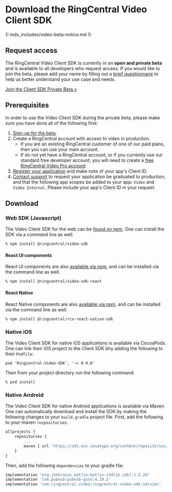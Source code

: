 # Download the RingCentral Video Client SDK

{! mdx_includes/video-beta-notice.md !}

## Request access

The RingCentral Video Client SDK is currently in an **open and private beta** and is available to all developers who request access. If you would like to join the beta, please add your name by filling out a [brief questionnaire](https://forms.gle/H3QxfhqAhujkktXa6) to help us better understand your use case and needs. 

<a class="btn btn-primary btn-lg" href="https://forms.gle/H3QxfhqAhujkktXa6">Join the Client SDK Private Beta &raquo;</a>

## Prerequisites

In order to use the Video Client SDK during the private beta, please make sure you have done all of the following first:

1. [Sign-up for the beta](https://forms.gle/H3QxfhqAhujkktXa6).
2. Create a RingCentral account with access to video in production. 
     * If you are an existing RingCentral customer of one of our paid plans, then you can use your main account. 
     * If do not yet have a RingCentral account, or if you currently use our standard free developer account, you will need to create a [free RingCentral Video Pro account](https://www.ringcentral.com/office/plansandpricing.html#video).
3. [Register your application](../../getting-started/register-app.md) and make note of your app's Client ID. 
4. [Contact support](https://developers.ringcentral.com/support/create-case) to request your application be graduated to production, and that the following app scopes be added to your app: `Video` and `Video Internal`. Please include your app's Client ID in your request. 

## Download

### Web SDK (Javascript)

The Video Client SDK for the web can be [found on npm](https://www.npmjs.com/package/@ringcentral/video-sdk). One can install the SDK via a command line as well. 

```shell
% npm install @ringcentral/video-sdk
```

#### React UI components

React UI components are also [available via npm](https://www.npmjs.com/package/@ringcentral/video-sdk-react), and can be installed via the command line as well.

```shell
% npm install @ringcentral/video-sdk-react
```

#### React Native

React Native components are also [available via npm](https://www.npmjs.com/package/@ringcentral/rcv-react-native-sdk), and can be installed via the command line as well.

```shell
% npm install @ringcentral/rcv-react-native-sdk
```

### Native iOS

The Video Client SDK for native iOS applications is available via CocoaPods. One can link their iOS project to the Client SDK bhy adding the following to their `Podfile`:

```
pod 'Ringcentral-Video-SDK', '~> 0.9.0'
```

Then from your project directory run the following command:

```shell
% pod install
```

### Native Android

The Video Client SDK for native Android applications is available via Maven. One can automatically download and install the SDK by making the following changes to your `build.gradle` project file. First, add the following to your maven `respositories`:

```js
allprojects {
    repositories {
        ...
        maven { url 'https://s01.oss.sonatype.org/content/repositories/releases' }
    }
}
```

Then, add the following `dependencies` to your gradle file:

```js
implementation "org.jetbrains.kotlin:kotlin-stdlib-jdk7:1.5.20"
implementation 'com.pubnub:pubnub-gson:4.29.2'
implementation 'com.ringcentral.video:ringcentral-video-sdk:version'
```
